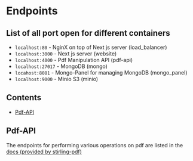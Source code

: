 # Endpoints

## List of all port open for different containers

-  `localhost:80` - NginX on top of Next js server (load_balancer)
-  `localhost:3000` - Next js server (website)
-  `localhost:4000` - Pdf Manipulation API (pdf-api)
-  `localhost:27017` - MongoDB (mongo)
-  `locahost:8081` - Mongo-Panel for managing MongoDB (mongo_panel)
-  `localhost:9000` - Minio S3 (minio)

## Contents

-  [Pdf-API](#pdf-api)

## Pdf-API

The endpoints for performing various operations on pdf are listed in the [docs (provided by stirling-pdf)](https://app.swaggerhub.com/apis-docs/Frooodle/Stirling-PDF/0.26.1#/)
